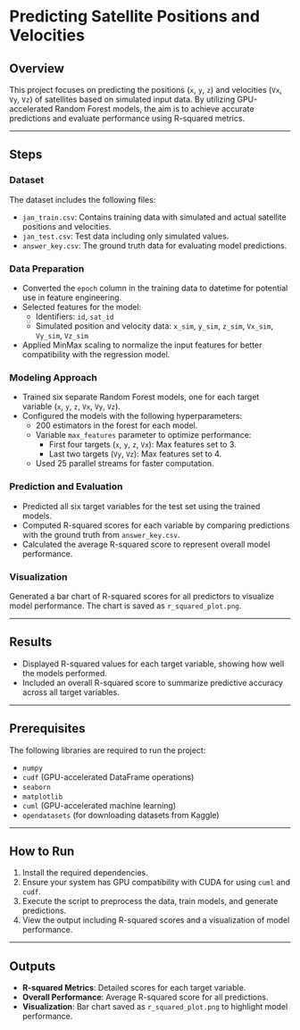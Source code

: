 # Predicting Satellite Positions and Velocities

## Overview
This project focuses on predicting the positions (`x`, `y`, `z`) and velocities (`Vx`, `Vy`, `Vz`) of satellites based on simulated input data. By utilizing GPU-accelerated Random Forest models, the aim is to achieve accurate predictions and evaluate performance using R-squared metrics.

---

## Steps

### Dataset
The dataset includes the following files:
- `jan_train.csv`: Contains training data with simulated and actual satellite positions and velocities.
- `jan_test.csv`: Test data including only simulated values.
- `answer_key.csv`: The ground truth data for evaluating model predictions.

### Data Preparation
- Converted the `epoch` column in the training data to datetime for potential use in feature engineering.
- Selected features for the model:
  - Identifiers: `id`, `sat_id`
  - Simulated position and velocity data: `x_sim`, `y_sim`, `z_sim`, `Vx_sim`, `Vy_sim`, `Vz_sim`
- Applied MinMax scaling to normalize the input features for better compatibility with the regression model.

### Modeling Approach
- Trained six separate Random Forest models, one for each target variable (`x`, `y`, `z`, `Vx`, `Vy`, `Vz`).
- Configured the models with the following hyperparameters:
  - 200 estimators in the forest for each model.
  - Variable `max_features` parameter to optimize performance:
    - First four targets (`x`, `y`, `z`, `Vx`): Max features set to 3.
    - Last two targets (`Vy`, `Vz`): Max features set to 4.
  - Used 25 parallel streams for faster computation.

### Prediction and Evaluation
- Predicted all six target variables for the test set using the trained models.
- Computed R-squared scores for each variable by comparing predictions with the ground truth from `answer_key.csv`.
- Calculated the average R-squared score to represent overall model performance.

### Visualization
Generated a bar chart of R-squared scores for all predictors to visualize model performance. The chart is saved as `r_squared_plot.png`.

---

## Results
- Displayed R-squared values for each target variable, showing how well the models performed.
- Included an overall R-squared score to summarize predictive accuracy across all target variables.

---

## Prerequisites
The following libraries are required to run the project:
- `numpy`
- `cudf` (GPU-accelerated DataFrame operations)
- `seaborn`
- `matplotlib`
- `cuml` (GPU-accelerated machine learning)
- `opendatasets` (for downloading datasets from Kaggle)

---

## How to Run
1. Install the required dependencies.
2. Ensure your system has GPU compatibility with CUDA for using `cuml` and `cudf`.
3. Execute the script to preprocess the data, train models, and generate predictions.
4. View the output including R-squared scores and a visualization of model performance.

---

## Outputs
- **R-squared Metrics**: Detailed scores for each target variable.
- **Overall Performance**: Average R-squared score for all predictions.
- **Visualization**: Bar chart saved as `r_squared_plot.png` to highlight model performance.
